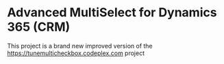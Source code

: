 # Advanced MultiSelect for Dynamics 365 (CRM)



This project is a brand new improved version of the https://tunemulticheckbox.codeplex.com project
